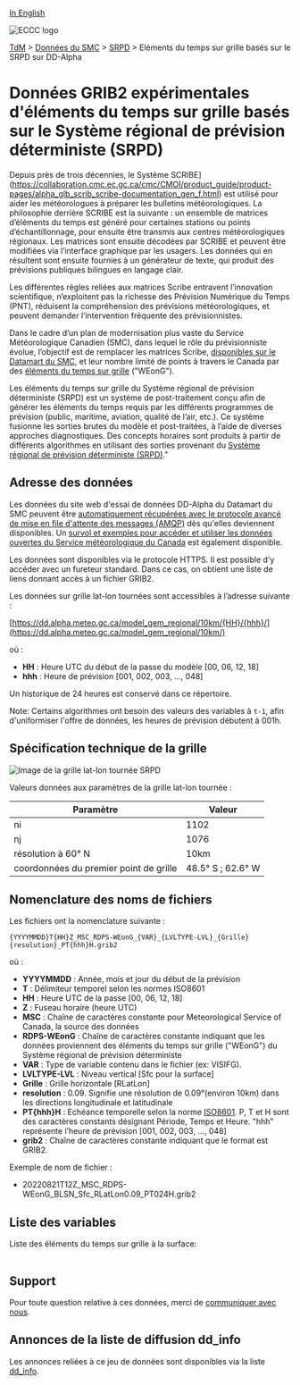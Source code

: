 [In English](readme_rdps-datamart-alpha_en.md)

![ECCC logo](../../img_eccc-logo.png)

[TdM](../../readme_fr.md) > [Données du SMC](../readme_fr.md) > [SRPD](readme_rdps_fr.md) > Eléments du temps sur grille basés sur le SRPD sur DD-Alpha

# Données GRIB2 expérimentales d'éléments du temps sur grille basés sur le Système régional de prévision déterministe (SRPD)

Depuis près de trois décennies, le Système SCRIBE](https://collaboration.cmc.ec.gc.ca/cmc/CMOI/product_guide/product-pages/alpha_glb_scrib_scribe-documentation_gen_f.html) est utilisé pour aider les météorologues à préparer les bulletins météorologiques. La philosophie derrière SCRIBE est la suivante : un ensemble de matrices d’éléments du temps est généré pour certaines stations ou points d’échantillonnage, pour ensuite être transmis aux centres météorologiques régionaux. Les matrices sont ensuite décodées par SCRIBE et peuvent être modifiées via l’interface graphique par les usagers. Les données qui en résultent sont ensuite fournies à un générateur de texte, qui produit des prévisions publiques bilingues en langage clair.

Les différentes règles reliées aux matrices Scribe entravent l’innovation scientifique, n’exploitent pas la richesse des Prévision Numérique du Temps (PNT), réduisent la compréhension des prévisions météorologiques, et peuvent demander l’intervention fréquente des prévisionnistes.

Dans le cadre d’un plan de modernisation plus vaste du Service Météorologique Canadien (SMC), dans lequel le rôle du prévisionniste évolue, l’objectif est de remplacer les matrices Scribe, [disponibles sur le Datamart du SMC](https://dd.meteo.gc.ca/model_gem_regional/matrices/land_regions/), et leur nombre limité de points à travers le Canada par des [éléments du temps sur grille](https://collaboration.cmc.ec.gc.ca/cmc/cmoi/product_guide/docs/tech_notes/technote_weong-hrdps_f.pdf) ("WEonG"). 

Les éléments du temps sur grille du Système régional de prévision déterministe (SRPD) est un système de post-traitement conçu afin de générer les éléments du temps requis par les différents programmes de prévision (public, maritime, aviation, qualité de l’air, etc.). Ce système fusionne les sorties brutes du modèle et post-traitées, à l’aide de diverses approches diagnostiques. Des concepts horaires sont produits à partir de différents algorithmes en utilisant des sorties provenant du [Système régional de prévision déterministe (SRPD)](../readme_rdps_fr.md)."

## Adresse des données 

Les données du site web d'essai de données DD-Alpha du Datamart du SMC peuvent être [automatiquement récupérées avec le protocole avancé de mise en file d'attente des messages (AMQP)](../../msc-datamart/amqp_fr.md) dès qu'elles deviennent disponibles. Un [survol et exemples pour accéder et utiliser les données ouvertes du Service météorologique du Canada](../../usage/readme_fr.md) est également disponible.

Les données sont disponibles via le protocole HTTPS. Il est possible d’y accéder avec un fureteur standard. Dans ce cas, on obtient une liste de liens donnant accès à un fichier GRIB2.

Les données sur grille lat-lon tournées sont accessibles à l’adresse suivante : 

[https://dd.alpha.meteo.gc.ca/model_gem_regional/10km/{HH}/{hhh}/](https://dd.alpha.meteo.gc.ca/model_gem_regional/10km/)

où :

* __HH__ : Heure UTC du début de la passe du modèle [00, 06, 12, 18]
* __hhh__ : Heure de prévision [001, 002, 003, ..., 048]

Un historique de 24 heures est conservé dans ce répertoire.

Note: Certains algorithmes ont besoin des valeurs des variables à `t-1`, afin d'uniformiser l'offre de données, les heures de prévision débutent à 001h.

## Spécification technique de la grille

![Image de la grille lat-lon tournée SRPD](https://collaboration.cmc.ec.gc.ca/cmc/cmos/public_doc/msc-data/nwp_rdps/grille_rdps_Rlatlon.png)

Valeurs données aux paramètres de la grille lat-lon tournée :

| Paramètre | Valeur |
| ------ | ------ |
| ni | 1102 |
| nj | 1076 | 
| résolution à 60° N | 10km |
| coordonnées du premier point de grille | 48.5° S ; 62.6° W | 

## Nomenclature des noms de fichiers 

Les fichiers ont la nomenclature suivante :

`{YYYYMMDD}T{HH}Z_MSC_RDPS-WEonG_{VAR}_{LVLTYPE-LVL}_{Grille}{resolution}_PT{hhh}H.grib2`

où :

* __YYYYMMDD__ : Année, mois et jour du début de la prévision
* __T__ : Délimiteur temporel selon les normes ISO8601
* __HH__ : Heure UTC de la passe [00, 06, 12, 18]
* __Z__ : Fuseau horaire (heure UTC)
* __MSC__ : Chaîne de caractères constante pour Meteorological Service of Canada, la source des données
* __RDPS-WEonG__ : Chaîne de caractères constante indiquant que les données proviennent des éléments du temps sur grille ("WEonG") du Système régional de prévision déterministe
* __VAR__ : Type de variable contenu dans le fichier (ex: VISIFG).
* __LVLTYPE-LVL__ : Niveau vertical [Sfc pour la surface]
* __Grille__ : Grille horizontale [RLatLon]
* __resolution__ : 0.09. Signifie une résolution de 0.09°(environ 10km) dans les directions longitudinale et latitudinale
* __PT{hhh}H__ : Echéance temporelle selon la norme [ISO8601](https://en.wikipedia.org/wiki/ISO_8601). P, T et H sont des caractères constants désignant Période, Temps et Heure. "hhh" représente l’heure de prévision [001, 002, 003, ..., 048]
* __grib2__ : Chaîne de caractères constante indiquant que le format est GRIB2.

Exemple de nom de fichier :

* 20220821T12Z_MSC_RDPS-WEonG_BLSN_Sfc_RLatLon0.09_PT024H.grib2

## Liste des variables

Liste des éléments du temps sur grille à la surface:

<table id="csv-table" class="display"></table>

<link href="https://cdn.jsdelivr.net/npm/simple-datatables@latest/dist/style.css" rel="stylesheet" type="text/css">
<script src="https://cdn.jsdelivr.net/npm/simple-datatables@latest"></script>
<script src="../../../js/variables_datatable.js" type="text/javascript"></script>
<script>
  loadTable("csv-table", "../../../assets/csv/RDPS-WEonG_Variables-List_fr.csv");
</script>

## Support

Pour toute question relative à ces données, merci de [communiquer avec nous](https://meteo.gc.ca/mainmenu/contact_us_f.html).

## Annonces de la liste de diffusion dd_info 

Les annonces reliées à ce jeu de données sont disponibles via la liste [dd_info](https://comm.collab.science.gc.ca/mailman3/postorius/lists/dd_info/).

